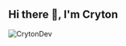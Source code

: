 ## Hi there 👋, I'm Cryton
![CrytonDev](https://github-readme-stats.vercel.app/api?username=IhrNutzername&show_icons=true&theme=radical)
